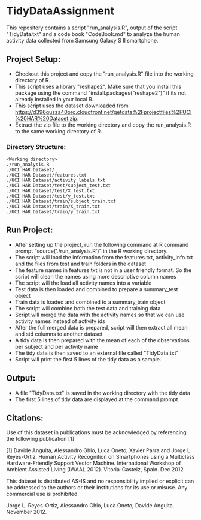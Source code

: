 # TidyDataAssignment

This repository contains a script "run_analysis.R", output of the script "TidyData.txt" and a code book "CodeBook.md" to analyze the human activity data collected from Samsung Galaxy S II smartphone.

## Project Setup:
* Checkout this project and copy the "run_analysis.R" file into the working directory of R.
* This script uses a library "reshape2".  Make sure that you install this package using the command "install.packages("reshape2")" if its not already installed in your local R.
* This script uses the dataset downloaded from https://d396qusza40orc.cloudfront.net/getdata%2Fprojectfiles%2FUCI%20HAR%20Dataset.zip.  
* Extract the zip file to the working directory and copy the run_analysis.R to the same working directory of R.

### Directory Structure:
```
<Working directory>
./run_analysis.R
./UCI HAR Dataset/
./UCI HAR Dataset/features.txt
./UCI HAR Dataset/activity_labels.txt
./UCI HAR Dataset/test/subject_test.txt
./UCI HAR Dataset/test/X_test.txt
./UCI HAR Dataset/test/y_test.txt
./UCI HAR Dataset/train/subject_train.txt
./UCI HAR Dataset/train/X_train.txt
./UCI HAR Dataset/train/y_train.txt
```

## Run Project:
* After setting up the project, run the following command at R command prompt "source('./run_analysis.R')" in the R working directory.
* The script will load the information from the features.txt, activity_info.txt and the files from test and train folders in the dataset
* The feature names in features.txt is not in a user friendly format.  So the script will clean the names using more descriptive column names
* The script will the load all activity names into a variable
* Test data is then loaded and combined to prepare a summary_test object
* Train data is loaded and combined to a summary_train object
* The script will combine both the test data and training data
* Script will merge the data with the activity names so that we can use activity names instead of activity ids
* After the full merged data is prepared, script will then extract all mean and std columns to another dataset
* A tidy data is then prepared with the mean of each of the observations per subject and per activity name
* The tidy data is then saved to an external file called "TidyData.txt"
* Script will print the first 5 lines of the tidy data as a sample.

## Output:
* A file "TidyData.txt" is saved in the working directory with the tidy data
* The first 5 lines of tidy data are displayed at the command prompt

## Citations:
Use of this dataset in publications must be acknowledged by referencing the following publication [1] 

[1] Davide Anguita, Alessandro Ghio, Luca Oneto, Xavier Parra and Jorge L. Reyes-Ortiz. Human Activity Recognition on Smartphones using a Multiclass Hardware-Friendly Support Vector Machine. International Workshop of Ambient Assisted Living (IWAAL 2012). Vitoria-Gasteiz, Spain. Dec 2012

This dataset is distributed AS-IS and no responsibility implied or explicit can be addressed to the authors or their institutions for its use or misuse. Any commercial use is prohibited.

Jorge L. Reyes-Ortiz, Alessandro Ghio, Luca Oneto, Davide Anguita. November 2012.